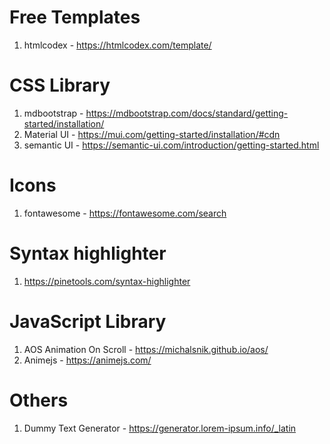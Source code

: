 # Free Templates
1. htmlcodex - https://htmlcodex.com/template/

# CSS Library
1. mdbootstrap - https://mdbootstrap.com/docs/standard/getting-started/installation/
2. Material UI - https://mui.com/getting-started/installation/#cdn
3. semantic UI - https://semantic-ui.com/introduction/getting-started.html

# Icons
1. fontawesome - https://fontawesome.com/search

# Syntax highlighter
1. https://pinetools.com/syntax-highlighter

# JavaScript Library
1. AOS Animation On Scroll - https://michalsnik.github.io/aos/
2. Animejs - https://animejs.com/

# Others
1. Dummy Text Generator - https://generator.lorem-ipsum.info/_latin
